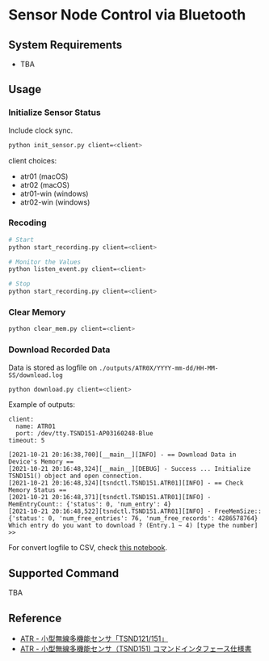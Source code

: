 # Sensor Node Control via Bluetooth

## System Requirements

- TBA

## Usage

### Initialize Sensor Status 

Include clock sync.

```bash
python init_sensor.py client=<client>
```

client choices:

- atr01 (macOS)
- atr02 (macOS)
- atr01-win (windows)
- atr02-win (windows)

### Recoding

```bash
# Start 
python start_recording.py client=<client>

# Monitor the Values
python listen_event.py client=<client>

# Stop
python start_recording.py client=<client>
```

### Clear Memory

```bash
python clear_mem.py client=<client>
```

### Download Recorded Data

Data is stored as logfile on `./outputs/ATR0X/YYYY-mm-dd/HH-MM-SS/download.log`

```bash
python download.py client=<client>
```

Example of outputs:
```text
client:
  name: ATR01
  port: /dev/tty.TSND151-AP03160248-Blue
timeout: 5

[2021-10-21 20:16:38,700][__main__][INFO] - == Download Data in Device's Memory ==
[2021-10-21 20:16:48,324][__main__][DEBUG] - Success ... Initialize TSND151() object and open connection.
[2021-10-21 20:16:48,324][tsndctl.TSND151.ATR01][INFO] - == Check Memory Status ==
[2021-10-21 20:16:48,371][tsndctl.TSND151.ATR01][INFO] - MemEntryCount:: {'status': 0, 'num_entry': 4}
[2021-10-21 20:16:48,522][tsndctl.TSND151.ATR01][INFO] - FreeMemSize:: {'status': 0, 'num_free_entries': 76, 'num_free_records': 4286578764}
Which entry do you want to download ? (Entry.1 ~ 4) [type the number] >> 
```

For convert logfile to CSV, check [this notebook](https://github.com/getty708/atr-tk/blob/master/control/notebooks/Dev_CheckDownloadedRecords.ipynb).

## Supported Command

TBA

## Reference

- [ATR - 小型無線多機能センサ「TSND121/151」](http://www.atr-p.com/products/TSND121_151.html)
- [ATR - 小型無線多機能センサ（TSND151) コマンドインタフェース仕様書](http://www.atr-p.com/products/pdf/TSND151-cmd-spec.pdf)
